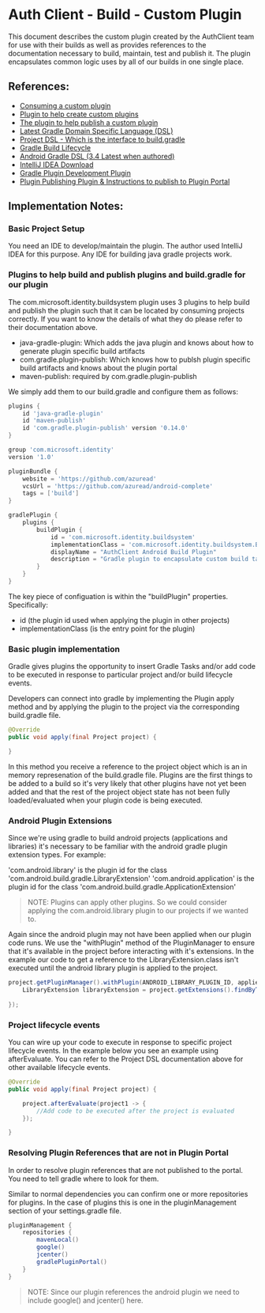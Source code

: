 # Auth Client - Build - Custom Plugin

This document describes the custom plugin created by the AuthClient team for use with their builds as well as provides references to the documentation necessary to build, maintain, test and publish it.  The plugin encapsulates common logic uses by all of our builds in one single place.  

## References:

- [Consuming a custom plugin](https://docs.gradle.org/current/userguide/plugins.html#sec:custom_plugin_repositories)
- [Plugin to help create custom plugins](https://docs.gradle.org/current/userguide/implementing_gradle_plugins.html)
- [The plugin to help publish a custom plugin](https://docs.gradle.org/current/userguide/publishing_gradle_plugins.html)
- [Latest Gradle Domain Specific Language (DSL)](https://docs.gradle.org/current/dsl/index.html)
- [Project DSL - Which is the interface to build.gradle](https://docs.gradle.org/current/dsl/org.gradle.api.Project.html)
- [Gradle Build Lifecycle](https://docs.gradle.org/current/userguide/build_lifecycle.html)
- [Android Gradle DSL (3.4 Latest when authored)](https://google.github.io/android-gradle-dsl/3.4/)
- [IntelliJ IDEA Download](https://www.jetbrains.com/idea/download/#section=windows)
- [Gradle Plugin Development Plugin](https://docs.gradle.org/current/userguide/java_gradle_plugin.html)
- [Plugin Publishing Plugin & Instructions to publish to Plugin Portal](https://docs.gradle.org/current/userguide/publishing_gradle_plugins.html)

## Implementation Notes:

### Basic Project Setup

You need an IDE to develop/maintain the plugin.  The author used IntelliJ IDEA for this purpose.  Any IDE for building java gradle projects work.  

### Plugins to help build and publish plugins and build.gradle for our plugin

The com.microsoft.identity.buildsystem plugin uses 3 plugins to help build and publish the plugin such that it can be located by consuming projects correctly.  If you want to know the details of what they do please refer to their documentation above.

- java-gradle-plugin: Which adds the java plugin and knows about how to generate plugin specific build artifacts
- com.gradle.plugin-publish: Which knows how to publsh plugin specific build artifacts and knows about the plugin portal
- maven-publish: required by com.gradle.plugin-publish

We simply add them to our build.gradle and configure them as follows:

```groovy
plugins {
    id 'java-gradle-plugin'
    id 'maven-publish'
    id 'com.gradle.plugin-publish' version '0.14.0'
}

group 'com.microsoft.identity'
version '1.0'

pluginBundle {
    website = 'https://github.com/azuread'
    vcsUrl = 'https://github.com/azuread/android-complete'
    tags = ['build']
}

gradlePlugin {
    plugins {
        buildPlugin {
            id = 'com.microsoft.identity.buildsystem'
            implementationClass = 'com.microsoft.identity.buildsystem.BuildPlugin'
            displayName = "AuthClient Android Build Plugin"
            description = "Gradle plugin to encapsulate custom build tasks and configuration for AuthClient android projects."
        }
    }
}
```

The key piece of configuation is within the "buildPlugin" properties.  Specifically:

- id (the plugin id used when applying the plugin in other projects)
- implementationClass (is the entry point for the plugin)


### Basic plugin implementation

Gradle gives plugins the opportunity to insert Gradle Tasks and/or add code to be executed in response to particular project and/or build lifecycle events.

Developers can connect into gradle by implementing the Plugin<Project> apply method and by applying the plugin to the project via the corresponding build.gradle file.

```java
@Override
public void apply(final Project project) {

}
```

In this method you receive a reference to the project object which is an in memory represenation of the build.gradle file.  Plugins are the first things to be added to a build so it's very likely that other plugins have not yet been added and that the rest of the project object state has not been fully loaded/evaluated when your plugin code is being executed.

### Android Plugin Extensions

Since we're using gradle to build android projects (applications and libraries) it's necessary to be familiar with the android gradle plugin extension types.  For example:

'com.android.library' is the plugin id for the class 'com.android.build.gradle.LibraryExtension'
'com.android.application' is the plugin id for the class 'com.android.build.gradle.ApplicationExtension'

> NOTE: Plugins can apply other plugins.  So we could consider applying the com.android.library plugin to our projects if we wanted to.  

Again since the android plugin may not have been applied when our plugin code runs.  We use the "withPlugin" method of the PluginManager to ensure that it's available in the project before interacting with it's extensions.  In the example our code to get a reference to the LibraryExtension.class isn't executed until the android library plugin is applied to the project.

```java
project.getPluginManager().withPlugin(ANDROID_LIBRARY_PLUGIN_ID, appliedPlugin -> {
    LibraryExtension libraryExtension = project.getExtensions().findByType(LibraryExtension.class);
    
});
```

### Project lifecycle events

You can wire up your code to execute in response to specific project lifecycle events.  In the example below you see an example using afterEvaluate.  You can refer to the Project DSL documentation above for other available lifecycle events.

```java
@Override
public void apply(final Project project) {

    project.afterEvaluate(project1 -> {
        //Add code to be executed after the project is evaluated
    });

}
```

### Resolving Plugin References that are not in Plugin Portal

In order to resolve plugin references that are not published to the portal.  You need to tell gradle where to look for them.  

Similar to normal dependencies you can confirm one or more repositories for plugins.  In the case of plugins this is one in the pluginManagement section of your settings.gradle file.

```groovy
pluginManagement {
    repositories {
        mavenLocal()
        google()
        jcenter()
        gradlePluginPortal()
    }
}
```

> NOTE: Since our plugin references the android plugin we need to include google() and jcenter() here.
